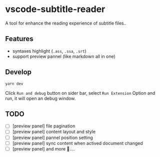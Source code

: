 # vscode-subtitle-reader

A tool for enhance the reading experience of subtitle files..

## Features
* syntaxes highlight (`.ass`, `.ssa`, `.srt`) 
* support preview pannel (like markdown all in one)

## Develop
```
yarn dev
```
Click `Run and debug` button on sider bar, select `Run Extension` Option and run, it will open an debug window.

## TODO
- [ ] [preview panel] file pagination
- [ ] [preview panel] content layout and style
- [ ] [preview panel] pannel position setting
- [ ] [preview panel] sync content when actived document changed
- [ ] [preview panel] and more 🤯....
